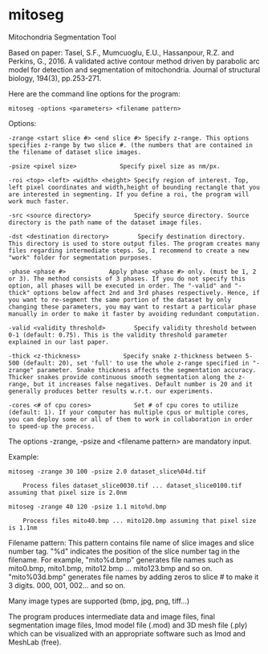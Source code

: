 # mitoseg
Mitochondria Segmentation Tool

Based on paper: Tasel, S.F., Mumcuoglu, E.U., Hassanpour, R.Z. and Perkins, G., 2016. A validated active contour method driven by parabolic arc model for detection and segmentation of mitochondria. Journal of structural biology, 194(3), pp.253-271.

Here are the command line options for the program:

    mitoseg -options <parameters> <filename pattern>

Options:

    -zrange <start slice #> <end slice #> Specify z-range. This options specifies z-range by two slice #. (the numbers that are contained in the filename of dataset slice images.

    -psize <pixel size>            Specify pixel size as nm/px.

    -roi <top> <left> <width> <height> Specify region of interest. Top, left pixel coordinates and width,height of bounding rectangle that you are interested in segmenting. If you define a roi, the program will work much faster.

    -src <source directory>            Specify source directory. Source directory is the path name of the dataset image files.

    -dst <destination directory>        Specify destination directory. This directory is used to store output files. The program creates many files regarding intermediate steps. So, I recommend to create a new "work" folder for segmentation purposes.

    -phase <phase #>            Apply phase <phase #> only. (must be 1, 2 or 3). The method consists of 3 phases. If you do not specify this option, all phases will be executed in order. The "-valid" and "-thick" options below affect 2nd and 3rd phases respectively. Hence, if you want to re-segment the same portion of the dataset by only changing these parameters, you may want to restart a particular phase manually in order to make it faster by avoiding redundant computation.

    -valid <validity threshold>        Specify validity threshold between 0-1 (default: 0.75). This is the validity threshold parameter explained in our last paper.

    -thick <z-thickness>            Specify snake z-thickness between 5-500 (default: 20), set 'full' to use the whole z-range specified in "-zrange" parameter. Snake thickness affects the segmentation accuracy. Thicker snakes provide continuous smooth segmentation along the z-range, but it increases false negatives. Default number is 20 and it generally produces better results w.r.t. our experiments.

    -cores <# of cpu cores>            Set # of cpu cores to utilize (default: 1). If your computer has multiple cpus or multiple cores, you can deploy some or all of them to work in collaboration in order to speed-up the process.

The options -zrange, -psize and \<filename pattern\> are mandatory input.

Example:

    mitoseg -zrange 30 100 -psize 2.0 dataset_slice%04d.tif
    
        Process files dataset_slice0030.tif ... dataset_slice0100.tif assuming that pixel size is 2.0nm
        
    mitoseg -zrange 40 120 -psize 1.1 mito%d.bmp
    
        Process files mito40.bmp ... mito120.bmp assuming that pixel size is 1.1nm

Filename pattern: This pattern contains file name of slice images and slice number tag. "%d" indicates the position of the slice number tag in the filename. For example, "mito%d.bmp" generates file names such as mito0.bmp, mito1.bmp, mito12.bmp ... mito123.bmp and so on.
"mito%03d.bmp" generates file names by adding zeros to slice # to make it 3 digits. 000, 001, 002... and so on.

Many image types are supported (bmp, jpg, png, tiff...)

The program produces intermediate data and image files, final segmentation image files, Imod model file (.mod) and 3D mesh file (.ply) which can be visualized with an appropriate software such as Imod and MeshLab (free).
